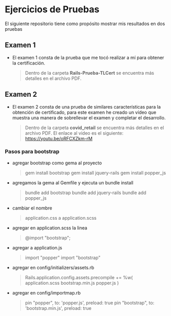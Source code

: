# Ejercicios de Pruebas

El siguiente repositorio tiene como propósito mostrar mis resultados en dos pruebas


## Examen 1

- El examen 1 consta de la prueba que me tocó realizar a mí para obtener la certificación.
	> Dentro de la carpeta **Rails-Prueba-TLCert** se encuentra más detalles en el archivo PDF.

    
## Examen 2

- El examen 2 consta de una prueba de similares características para la obtención de certificado, para este examen he creado un vídeo que muestra una manera de sobrellevar el examen y completar el desarrollo.
	> Dentro de la carpeta **covid_retail** se encuentra más detalles en el archivo PDF.
    > El enlace al video es el siguiente: https://youtu.be/oRFCXZkm-rM

### Pasos para bootstrap

- agregar bootstrap como gema al proyecto
	> gem install bootstrap
	> gem install jquery-rails
	> gem install popper_js

- agregamos la gema al Gemfile y ejecuta un bundle install
	> bundle add bootstrap
	> bundle add jquery-rails
	> bundle add popper_js

- cambiar el nombre 
	> application.css a application.scss

-  agregar en application.scss la linea
	> @import "bootstrap";

-  agregar a application.js 
	> import "popper"
	> import "bootstrap"

- agregar en config/initializers/assets.rb
	> Rails.application.config.assets.precompile += %w( application.scss bootstrap.min.js popper.js )

- agregar en config/importmap.rb
	> pin "popper", to: 'popper.js', preload: true
	> pin "bootstrap", to: 'bootstrap.min.js', preload: true